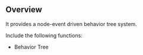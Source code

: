 ## Overview
It provides a node-event driven behavior tree system.

Include the following functions:
- Behavior Tree